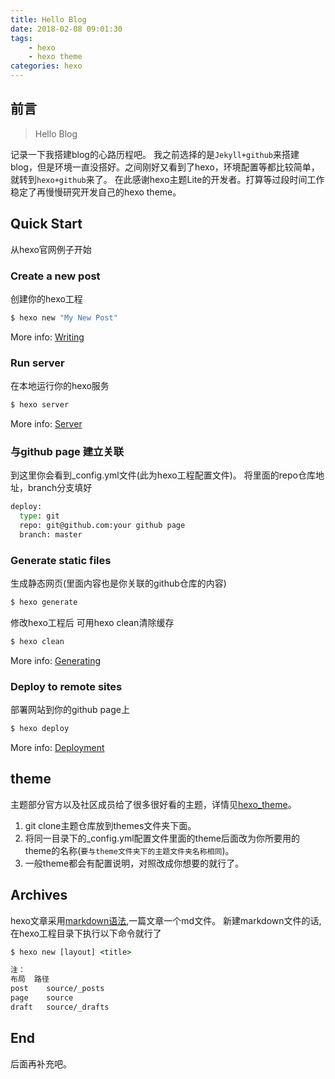 ```yaml
---
title: Hello Blog
date: 2018-02-08 09:01:30
tags: 
	- hexo
  	- hexo theme
categories: hexo
---
```

## 前言
>Hello Blog

记录一下我搭建blog的心路历程吧。
我之前选择的是`Jekyll+github`来搭建blog，但是环境一直没搭好。之间刚好又看到了hexo，环境配置等都比较简单，就转到`hexo+github`来了。
在此感谢hexo主题Lite的开发者。打算等过段时间工作稳定了再慢慢研究开发自己的hexo theme。

## Quick Start
从hexo官网例子开始
### Create a new post
创建你的hexo工程

``` cmd
$ hexo new "My New Post"
```

More info: [Writing](https://hexo.io/docs/writing.html)

### Run server
在本地运行你的hexo服务

``` cmd
$ hexo server
```

More info: [Server](https://hexo.io/docs/server.html)
### 与github page 建立关联

到这里你会看到_config.yml文件(此为hexo工程配置文件)。
将里面的repo仓库地址，branch分支填好
``` cmd
deploy:
  type: git
  repo: git@github.com:your github page
  branch: master
```

### Generate static files
生成静态网页(里面内容也是你关联的github仓库的内容)

``` cmd
$ hexo generate
```
修改hexo工程后 可用hexo clean清除缓存
``` cmd
$ hexo clean
```
More info: [Generating](https://hexo.io/docs/generating.html)

### Deploy to remote sites
部署网站到你的github page上
``` cmd
$ hexo deploy
```
More info: [Deployment](https://hexo.io/docs/deployment.html)

## theme
主题部分官方以及社区成员给了很多很好看的主题，详情见[hexo_theme](https://hexo.io/themes)。
1. git clone主题仓库放到themes文件夹下面。
2. 将同一目录下的_config.yml配置文件里面的theme后面改为你所要用的theme的名称(`要与theme文件夹下的主题文件夹名称相同`)。
3. 一般theme都会有配置说明，对照改成你想要的就行了。

## Archives
hexo文章采用[markdown语法](https://www.appinn.com/markdown/index.html),一篇文章一个md文件。
新建markdown文件的话,在hexo工程目录下执行以下命令就行了
``` cmd
$ hexo new [layout] <title>
```
``` cmd
注：
布局	路径
post	source/_posts
page	source
draft	source/_drafts
```
## End
后面再补充吧。
